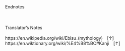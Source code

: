 <br/>
<br/>
Endnotes<br/>
<br/>
<br/>
<br/>
Translator’s Notes<br/>
<br/>
https://en.wikipedia.org/wiki/Ebisu_(mythology) [↑]<br/>
https://en.wiktionary.org/wiki/%E4%B8%BC#Kanji [↑]<br/>
<br/>
<br/>
